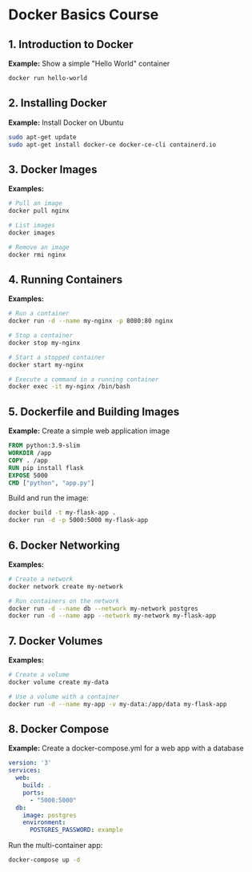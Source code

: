 # Docker Basics Course

## 1. Introduction to Docker

**Example:** Show a simple "Hello World" container
```bash
docker run hello-world
```

## 2. Installing Docker 

**Example:** Install Docker on Ubuntu
```bash
sudo apt-get update
sudo apt-get install docker-ce docker-ce-cli containerd.io
```

## 3. Docker Images 

**Examples:**
```bash
# Pull an image
docker pull nginx

# List images
docker images

# Remove an image
docker rmi nginx
```

## 4. Running Containers 

**Examples:**
```bash
# Run a container
docker run -d --name my-nginx -p 8080:80 nginx

# Stop a container
docker stop my-nginx

# Start a stopped container
docker start my-nginx

# Execute a command in a running container
docker exec -it my-nginx /bin/bash
```

## 5. Dockerfile and Building Images 

**Example:** Create a simple web application image
```Dockerfile
FROM python:3.9-slim
WORKDIR /app
COPY . /app
RUN pip install flask
EXPOSE 5000
CMD ["python", "app.py"]
```

Build and run the image:
```bash
docker build -t my-flask-app .
docker run -d -p 5000:5000 my-flask-app
```

## 6. Docker Networking 

**Examples:**
```bash
# Create a network
docker network create my-network

# Run containers on the network
docker run -d --name db --network my-network postgres
docker run -d --name app --network my-network my-flask-app
```

## 7. Docker Volumes 

**Examples:**
```bash
# Create a volume
docker volume create my-data

# Use a volume with a container
docker run -d --name my-app -v my-data:/app/data my-flask-app
```

## 8. Docker Compose 

**Example:** Create a docker-compose.yml for a web app with a database
```yaml
version: '3'
services:
  web:
    build: .
    ports:
      - "5000:5000"
  db:
    image: postgres
    environment:
      POSTGRES_PASSWORD: example
```

Run the multi-container app:
```bash
docker-compose up -d
```
